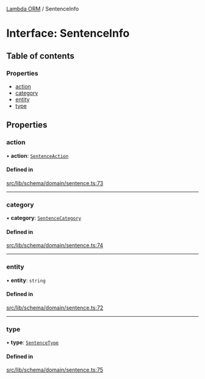 [Lambda ORM](../README.md) / SentenceInfo

# Interface: SentenceInfo

## Table of contents

### Properties

- [action](SentenceInfo.md#action)
- [category](SentenceInfo.md#category)
- [entity](SentenceInfo.md#entity)
- [type](SentenceInfo.md#type)

## Properties

### action

• **action**: [`SentenceAction`](../enums/SentenceAction.md)

#### Defined in

[src/lib/schema/domain/sentence.ts:73](https://github.com/lambda-orm/lambdaorm-base/blob/65087f84cfbd6ccc99ab4388b6009fa8e9302755/src/lib/schema/domain/sentence.ts#L73)

___

### category

• **category**: [`SentenceCategory`](../enums/SentenceCategory.md)

#### Defined in

[src/lib/schema/domain/sentence.ts:74](https://github.com/lambda-orm/lambdaorm-base/blob/65087f84cfbd6ccc99ab4388b6009fa8e9302755/src/lib/schema/domain/sentence.ts#L74)

___

### entity

• **entity**: `string`

#### Defined in

[src/lib/schema/domain/sentence.ts:72](https://github.com/lambda-orm/lambdaorm-base/blob/65087f84cfbd6ccc99ab4388b6009fa8e9302755/src/lib/schema/domain/sentence.ts#L72)

___

### type

• **type**: [`SentenceType`](../enums/SentenceType.md)

#### Defined in

[src/lib/schema/domain/sentence.ts:75](https://github.com/lambda-orm/lambdaorm-base/blob/65087f84cfbd6ccc99ab4388b6009fa8e9302755/src/lib/schema/domain/sentence.ts#L75)
